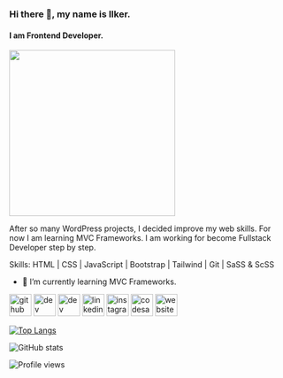 ### Hi there 👋, my name is Ilker.
#### I am Frontend Developer.

<img src="https://media.giphy.com/media/gLcUG7QiR0jpMzoNUu/giphy.gif" width="300px" height="300px">

After so many WordPress projects, I decided improve my web skills. For now I am learning MVC Frameworks. I am working for become Fullstack Developer step by step.

Skills: HTML | CSS | JavaScript | Bootstrap | Tailwind | Git | SaSS & ScSS

- 🌱 I’m currently learning MVC Frameworks. 


[<img src='https://cdn.jsdelivr.net/npm/simple-icons@3.0.1/icons/github.svg' alt='github' height='40'>](https://github.com/ilkerserce)  [<img src='https://cdn.jsdelivr.net/npm/simple-icons@3.0.1/icons/dev-dot-to.svg' alt='dev' height='40'>](https://dev.to/ilkerserce)  [<img src='https://cdn.jsdelivr.net/npm/simple-icons@3.0.1/icons/hashnode.svg' alt='dev' height='40'>](@ilkerserce)  [<img src='https://cdn.jsdelivr.net/npm/simple-icons@3.0.1/icons/linkedin.svg' alt='linkedin' height='40'>](https://www.linkedin.com/in/ilkerserce/)  [<img src='https://cdn.jsdelivr.net/npm/simple-icons@3.0.1/icons/instagram.svg' alt='instagram' height='40'>](https://www.instagram.com/ilker.pehlivan/)  [<img src='https://cdn.jsdelivr.net/npm/simple-icons@3.0.1/icons/codesandbox.svg' alt='codesandbox' height='40'>](https://codesandbox.io/u//ilkerserce)  [<img src='https://cdn.jsdelivr.net/npm/simple-icons@3.0.1/icons/icloud.svg' alt='website' height='40'>](https://ilker.kim)  

[![Top Langs](https://github-readme-stats.vercel.app/api/top-langs/?username=ilkerserce)](https://github.com/anuraghazra/github-readme-stats)

![GitHub stats](https://github-readme-stats.vercel.app/api?username=ilkerserce&show_icons=true)  

![Profile views](https://gpvc.arturio.dev/ilkerserce)  

